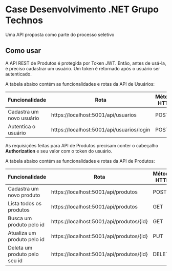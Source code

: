 # Case Desenvolvimento .NET Grupo Technos 
Uma API proposta como parte do processo seletivo
## Como usar

A API REST de Produtos é protegida por Token JWT. Então, antes de usá-la, é preciso cadastrar um usuário.
Um token é retornado após o usuário ser autenticado. 

A tabela abaixo contém as funcionalidades e rotas da API de Usuários:


|Funcionalidade                     |Rota                                           |Método HTTP |
|-----------------------------------|-----------------------------------------------|------------|
|Cadastra um novo usuário           |https://localhost:5001/api/usuarios            |POST        |
|Autentica o usuário                |https://localhost:5001/api/usuarios/login      |POST        |

As requisições feitas para API de Produtos precisam conter o cabeçalho **Authorization** 
e seu valor com o token do usuário.

A tabela abaixo contém as funcionalidades e rotas da API de Produtos:

|Funcionalidade                     |Rota                                           |Método HTTP |
|-----------------------------------|-----------------------------------------------|------------|
|Cadastra um novo produto           |https://localhost:5001/api/produtos            |POST        |
|Lista todos os produtos            |https://localhost:5001/api/produtos            |GET         |
|Busca um produto pelo id           |https://localhost:5001/api/produtos/{id}       |GET         |
|Atualiza um produto pelo id        |https://localhost:5001/api/produtos/{id}       |PUT         |
|Deleta um produto pelo seu id      |https://localhost:5001/api/produtos/{id}       |DELETE      |
